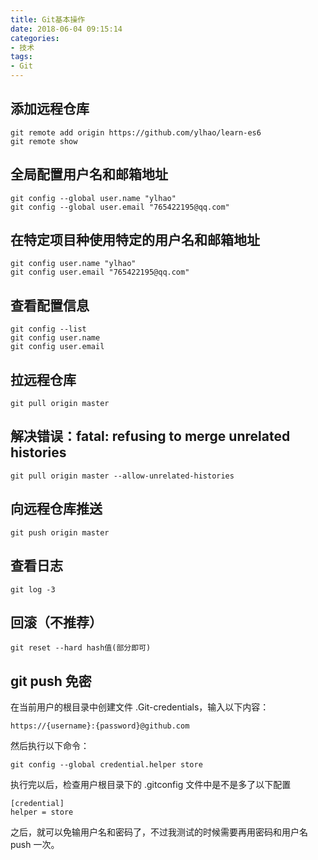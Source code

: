 ```yaml
---
title: Git基本操作
date: 2018-06-04 09:15:14
categories:
- 技术
tags:
- Git
---
```


## 添加远程仓库

```
git remote add origin https://github.com/ylhao/learn-es6
git remote show
```

## 全局配置用户名和邮箱地址

```
git config --global user.name "ylhao"
git config --global user.email "765422195@qq.com"
```

## 在特定项目种使用特定的用户名和邮箱地址

```
git config user.name "ylhao"
git config user.email "765422195@qq.com"
```

## 查看配置信息

```
git config --list
git config user.name
git config user.email
```

## 拉远程仓库

```
git pull origin master
```

## 解决错误：fatal: refusing to merge unrelated histories

```
git pull origin master --allow-unrelated-histories
```

## 向远程仓库推送

```
git push origin master
```

## 查看日志

```
git log -3
```

## 回滚（不推荐）

```
git reset --hard hash值(部分即可)
```

## git push 免密

在当前用户的根目录中创建文件 .Git-credentials，输入以下内容：

```
https://{username}:{password}@github.com
```

然后执行以下命令：

```
git config --global credential.helper store
```

执行完以后，检查用户根目录下的 .gitconfig 文件中是不是多了以下配置

```
[credential]
helper = store
```

之后，就可以免输用户名和密码了，不过我测试的时候需要再用密码和用户名 push 一次。

